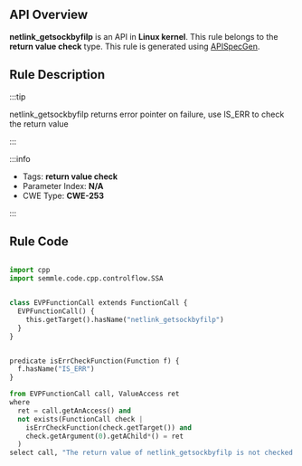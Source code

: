 ---
---


## API Overview
**netlink_getsockbyfilp** is an API in **Linux kernel**. This rule belongs to the **return value check** type. This rule is generated using [APISpecGen](../../tools/APISpecGen).
## Rule Description

:::tip

netlink_getsockbyfilp returns error pointer on failure, use IS_ERR to check the return value

:::

:::info

- Tags: **return value check**
- Parameter Index: **N/A**
- CWE Type: **CWE-253**

:::

## Rule Code
```python

import cpp
import semmle.code.cpp.controlflow.SSA


class EVPFunctionCall extends FunctionCall {
  EVPFunctionCall() {
    this.getTarget().hasName("netlink_getsockbyfilp")
  }
}


predicate isErrCheckFunction(Function f) {
  f.hasName("IS_ERR") 
}

from EVPFunctionCall call, ValueAccess ret
where
  ret = call.getAnAccess() and
  not exists(FunctionCall check |
    isErrCheckFunction(check.getTarget()) and
    check.getArgument(0).getAChild*() = ret
  )
select call, "The return value of netlink_getsockbyfilp is not checked with IS_ERR."
    
```